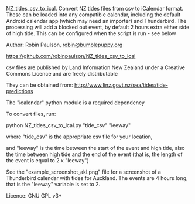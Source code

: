 NZ_tides_csv_to_ical.
Convert NZ tides files from csv to iCalendar format. These can be loaded into any compatible calendar, including the default Android calendar app (which may need an importer) and Thunderbird.
The processing will add a blocked out event, by default 2 hours extra either side of high tide. This can be configured when the script is run - see below

Author: Robin Paulson, robin@bumblepuppy.org

https://github.com/robinpaulson/NZ_tides_csv_to_ical

csv files are published by Land Information New Zealand under a Creative Commons Licence and are freely distributable

They can be obtained from: http://www.linz.govt.nz/sea/tides/tide-predictions

The "icalendar" python module is a required dependency

To convert files, run:

python NZ_tides_csv_to_ical.py "tide_csv" "leeway"

where "tide_csv" is the appropriate csv file for your location,

and "leeway" is the time between the start of the event and high tide, also the time between high tide and the end of the event
(that is, the length of the event is equal to 2 x "leeway")

See the "example_screenshot_akl.png" file for a screenshot of a Thunderbird calendar with tides for Auckland. The events are 4 hours long, that is the "leeway" variable is set to 2.

Licence: GNU GPL v3+
